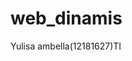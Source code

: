 # web_dinamis
Yulisa ambella(12181627)TI
<?php
	$list=explode(" ","1 2 3 4");
	echo "$list[3]	$list[2] $list[1] $list[0]";
?>
